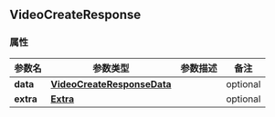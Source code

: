 <a name="VideoCreateResponse"></a>
## VideoCreateResponse
### 属性
参数名 | 参数类型 | 参数描述 | 备注
------------ | ------------- | ------------- | -------------
**data** | [**VideoCreateResponseData**](#VideoCreateResponseData) |  |  optional
**extra** | [**Extra**](#Extra) |  |  optional

<markdown src="./VideoCreateResponseData.md"/>
<markdown src="./Extra.md"/>
